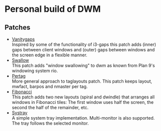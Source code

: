 # Personal build of DWM

## Patches
* [Vanitygaps](https://dwm.suckless.org/patches/vanitygaps/ "vanitygaps")  
Inspired by some of the functionality of i3-gaps this patch adds (inner) gaps between client windows and (outer) gaps between windows and the screen edge in a flexible manner.
* [Swallow](https://dwm.suckless.org/patches/swallow/ "swallow")  
This patch adds "window swallowing" to dwm as known from Plan 9's windowing system rio.
* [Pertag](https://dwm.suckless.org/patches/pertag/ "pertag")  
More general approach to taglayouts patch. This patch keeps layout, mwfact, barpos and nmaster per tag.
* [Fibonacci](https://dwm.suckless.org/patches/fibonacci/ "fibonacci")  
This patch adds two new layouts (spiral and dwindle) that arranges all windows in Fibonacci tiles: The first window uses half the screen, the second the half of the remainder, etc.
* [Systray](https://dwm.suckless.org/patches/systray/ "systray")  
A simple system tray implementation. Multi-monitor is also supported. The tray follows the selected monitor.
